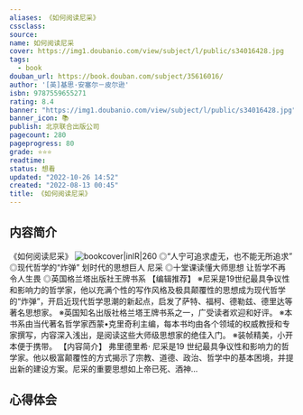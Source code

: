 ```yaml
---
aliases: 《如何阅读尼采》
cssclass:
source:
name: 如何阅读尼采
cover: https://img1.doubanio.com/view/subject/l/public/s34016428.jpg
tags:
  - book
douban_url: https://book.douban.com/subject/35616016/
author: '[英]基思·安塞尔－皮尔逊'
isbn: 9787559655271
rating: 8.4
banner: "https://img1.doubanio.com/view/subject/l/public/s34016428.jpg"
banner_icon: 📚
publish: 北京联合出版公司
pagecount: 280
pageprogress: 80
grade: ⭐⭐⭐
readtime:
status: 想看
updated: "2022-10-26 14:52"
created: "2022-08-13 00:45"
title: 《如何阅读尼采》
---
```

## 内容简介
《如何阅读尼采》
![bookcover|inlR|260](https://img1.doubanio.com/view/subject/l/public/s34016428.jpg)
◎“人宁可追求虚无，也不能无所追求”
◎现代哲学的“炸弹” 划时代的思想巨人 尼采
◎十堂课读懂大师思想 让哲学不再令人生畏
◎英国格兰塔出版社王牌书系
【编辑推荐】
※尼采是19世纪最具争议性和影响力的哲学家，他以充满个性的写作风格及极具颠覆性的思想成为现代哲学的“炸弹”，开启近现代哲学思潮的新起点，启发了萨特、福柯、德勒兹、德里达等著名思想家。
※英国知名出版社格兰塔王牌书系之一，广受读者欢迎和好评。
※本书系由当代著名哲学家西蒙•克里奇利主编，每本书均由各个领域的权威教授和专家撰写，内容深入浅出，是阅读这些大师级思想家的绝佳入门。
※装帧精美，小开本便于携带。
【内容简介】
弗里德里希· 尼采是19 世纪最具争议性和影响力的哲学家。他以极富颠覆性的方式揭示了宗教、道德、政治、哲学中的基本困境，并提出新的建设方案。尼采的重要思想如上帝已死、酒神...
## 心得体会
